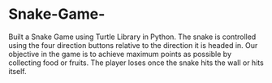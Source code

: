 # Snake-Game-
Built a Snake Game using Turtle Library in Python. The snake is controlled using the four direction buttons relative to the direction it is headed in. Our objective in the game is to achieve maximum points as possible by collecting food or fruits. The player loses once the snake hits the wall or hits itself.
